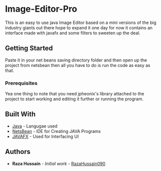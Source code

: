 # Image-Editor-Pro

This is an easy to use java Image Editor based on a mini versions of the big industry giants out there hope to expand it one day for now it contains an interface made with javafx and some filters to 
sweeten up the deal.

## Getting Started

Paste it in your net beans saving directory folder and then open up the project from netsbean then all you have to do is run the code as easy as that.

### Prerequisites

Yea one thing to note that you need jpheonix's library attached to the project to start working and editing it further or running the program.

## Built With

* [Java](https://www.java.com) - Langugae used
* [NetsBean](https://netbeans.org/) - IDE for Creating JAVA Programs
* [JAVAFX](https://openjfx.io/) - Used for Interfacing UI

## Authors

* **Raza Hussain** - *Initial work* - [RazaHussain090](https://github.com/RazaHussain090)
